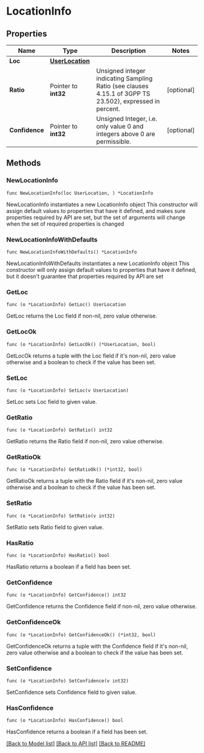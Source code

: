 # LocationInfo

## Properties

Name | Type | Description | Notes
------------ | ------------- | ------------- | -------------
**Loc** | [**UserLocation**](UserLocation.md) |  | 
**Ratio** | Pointer to **int32** | Unsigned integer indicating Sampling Ratio (see clauses 4.15.1 of 3GPP TS 23.502), expressed in percent. | [optional] 
**Confidence** | Pointer to **int32** | Unsigned Integer, i.e. only value 0 and integers above 0 are permissible. | [optional] 

## Methods

### NewLocationInfo

`func NewLocationInfo(loc UserLocation, ) *LocationInfo`

NewLocationInfo instantiates a new LocationInfo object
This constructor will assign default values to properties that have it defined,
and makes sure properties required by API are set, but the set of arguments
will change when the set of required properties is changed

### NewLocationInfoWithDefaults

`func NewLocationInfoWithDefaults() *LocationInfo`

NewLocationInfoWithDefaults instantiates a new LocationInfo object
This constructor will only assign default values to properties that have it defined,
but it doesn't guarantee that properties required by API are set

### GetLoc

`func (o *LocationInfo) GetLoc() UserLocation`

GetLoc returns the Loc field if non-nil, zero value otherwise.

### GetLocOk

`func (o *LocationInfo) GetLocOk() (*UserLocation, bool)`

GetLocOk returns a tuple with the Loc field if it's non-nil, zero value otherwise
and a boolean to check if the value has been set.

### SetLoc

`func (o *LocationInfo) SetLoc(v UserLocation)`

SetLoc sets Loc field to given value.


### GetRatio

`func (o *LocationInfo) GetRatio() int32`

GetRatio returns the Ratio field if non-nil, zero value otherwise.

### GetRatioOk

`func (o *LocationInfo) GetRatioOk() (*int32, bool)`

GetRatioOk returns a tuple with the Ratio field if it's non-nil, zero value otherwise
and a boolean to check if the value has been set.

### SetRatio

`func (o *LocationInfo) SetRatio(v int32)`

SetRatio sets Ratio field to given value.

### HasRatio

`func (o *LocationInfo) HasRatio() bool`

HasRatio returns a boolean if a field has been set.

### GetConfidence

`func (o *LocationInfo) GetConfidence() int32`

GetConfidence returns the Confidence field if non-nil, zero value otherwise.

### GetConfidenceOk

`func (o *LocationInfo) GetConfidenceOk() (*int32, bool)`

GetConfidenceOk returns a tuple with the Confidence field if it's non-nil, zero value otherwise
and a boolean to check if the value has been set.

### SetConfidence

`func (o *LocationInfo) SetConfidence(v int32)`

SetConfidence sets Confidence field to given value.

### HasConfidence

`func (o *LocationInfo) HasConfidence() bool`

HasConfidence returns a boolean if a field has been set.


[[Back to Model list]](../README.md#documentation-for-models) [[Back to API list]](../README.md#documentation-for-api-endpoints) [[Back to README]](../README.md)


